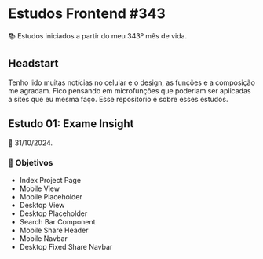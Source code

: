 # Estudos Frontend #343
📚 Estudos iniciados a partir do meu 343º mês de vida.

## Headstart
Tenho lido muitas notícias no celular e o design, as funções e a composição me agradam. Fico pensando em microfunções que poderiam ser aplicadas a sites que eu mesma faço. Esse repositório é sobre esses estudos.

## Estudo 01: Exame Insight
📅 31/10/2024.

### 🎯 Objetivos
* Index Project Page
* Mobile View
* Mobile Placeholder
* Desktop View
* Desktop Placeholder
* Search Bar Component
* Mobile Share Header
* Mobile Navbar
* Desktop Fixed Share Navbar
